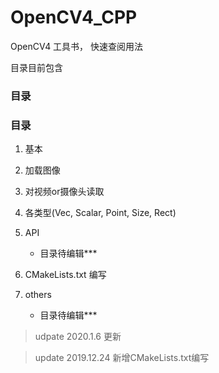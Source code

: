 # OpenCV4_CPP
OpenCV4 工具书， 快速查阅用法

目录目前包含

### 目录

### 目录

1. 基本
2. 加载图像
3. 对视频or摄像头读取
4. 各类型(Vec, Scalar, Point, Size, Rect)
5. API
   - 目录待编辑***

6. CMakeLists.txt 编写

7. others
   - 目录待编辑***

> udpate 2020.1.6 更新

> update 2019.12.24 新增CMakeLists.txt编写
